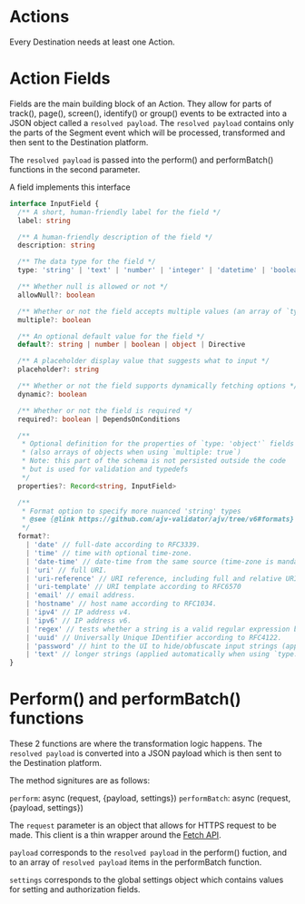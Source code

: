 # Actions

Every Destination needs at least one Action.

# Action Fields

Fields are the main building block of an Action. They allow for parts of track(), page(), screen(), identify() or group() events to be extracted into a JSON object called a `resolved payload`. The `resolved payload` contains only the parts of the Segment event which will be processed, transformed and then sent to the Destination platform.

The `resolved payload` is passed into the perform() and performBatch() functions in the second parameter.

A field implements this interface

```ts
interface InputField {
  /** A short, human-friendly label for the field */
  label: string

  /** A human-friendly description of the field */
  description: string

  /** The data type for the field */
  type: 'string' | 'text' | 'number' | 'integer' | 'datetime' | 'boolean' | 'password' | 'object'

  /** Whether null is allowed or not */
  allowNull?: boolean

  /** Whether or not the field accepts multiple values (an array of `type`) */
  multiple?: boolean

  /** An optional default value for the field */
  default?: string | number | boolean | object | Directive

  /** A placeholder display value that suggests what to input */
  placeholder?: string

  /** Whether or not the field supports dynamically fetching options */
  dynamic?: boolean

  /** Whether or not the field is required */
  required?: boolean | DependsOnConditions

  /**
   * Optional definition for the properties of `type: 'object'` fields
   * (also arrays of objects when using `multiple: true`)
   * Note: this part of the schema is not persisted outside the code
   * but is used for validation and typedefs
   */
  properties?: Record<string, InputField>

  /**
   * Format option to specify more nuanced 'string' types
   * @see {@link https://github.com/ajv-validator/ajv/tree/v6#formats}
   */
  format?:
    | 'date' // full-date according to RFC3339.
    | 'time' // time with optional time-zone.
    | 'date-time' // date-time from the same source (time-zone is mandatory). date, time and date-time validate ranges in full mode and only regexp in fast mode (see options).
    | 'uri' // full URI.
    | 'uri-reference' // URI reference, including full and relative URIs.
    | 'uri-template' // URI template according to RFC6570
    | 'email' // email address.
    | 'hostname' // host name according to RFC1034.
    | 'ipv4' // IP address v4.
    | 'ipv6' // IP address v6.
    | 'regex' // tests whether a string is a valid regular expression by passing it to RegExp constructor.
    | 'uuid' // Universally Unique IDentifier according to RFC4122.
    | 'password' // hint to the UI to hide/obfuscate input strings (applied automatically when using `type: 'password'`
    | 'text' // longer strings (applied automatically when using `type: 'text'`
}
```

# Perform() and performBatch() functions

These 2 functions are where the transformation logic happens. The `resolved payload` is converted into a JSON payload which is then sent to the Destination platform.

The method signitures are as follows:

`perform`: async (request, {payload, settings})
`performBatch`: async (request, {payload, settings})

The `request` parameter is an object that allows for HTTPS request to be made. This client is a thin wrapper around the [Fetch API](https://developer.mozilla.org/en-US/docs/Web/API/Fetch_API).

`payload` corresponds to the `resolved payload` in the perform() fuction, and to an array of `resolved payload` items in the performBatch function.

`settings` corresponds to the global settings object which contains values for setting and authorization fields.
